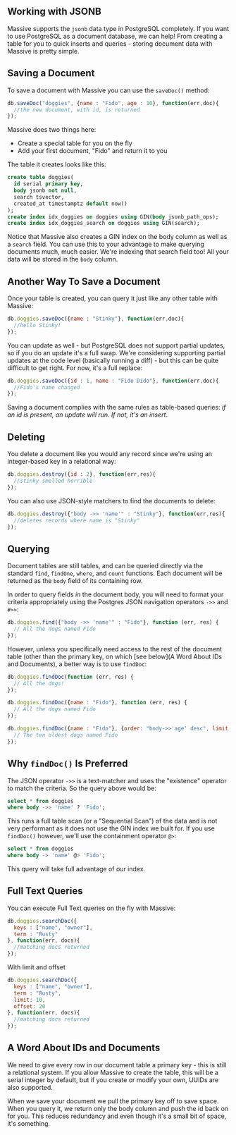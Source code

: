 ## Working with JSONB

Massive supports the `jsonb` data type in PostgreSQL completely. If you want to use PostgreSQL as a document database, we can help! From creating a table for you to quick inserts and queries - storing document data with Massive is pretty simple.

## Saving a Document

To save a document with Massive you can use the `saveDoc()` method:

```js
db.saveDoc("doggies", {name : "Fido", age : 10}, function(err,doc){
  //the new document, with id, is returned
});
```

Massive does two things here:

 - Create a special table for you on the fly
 - Add your first document, "Fido" and return it to you

The table it creates looks like this:

```sql
create table doggies(
  id serial primary key,
  body jsonb not null,
  search tsvector,
  created_at timestamptz default now()
);
create index idx_doggies on doggies using GIN(body jsonb_path_ops);
create index idx_doggies_search on doggies using GIN(search);
```

Notice that Massive also creates a GIN index on the body column as well as a `search` field. You can use this to your advantage to make querying documents much, much easier. We're indexing that search field too! All your data will be stored in the `body` column.

## Another Way To Save a Document

Once your table is created, you can query it just like any other table with Massive:

```js
db.doggies.saveDoc({name : "Stinky"}, function(err,doc){
  //hello Stinky!
});
```

You can update as well - but PostgreSQL does not support partial updates, so if you do an update it's a full swap. We're considering supporting partial updates at the code level (basically running a diff) - but this can be quite difficult to get right. For now, it's a full replace:

```js
db.doggies.saveDoc({id : 1, name : "Fido Dido"}, function(err,doc){
  //Fido's name changed
});
```

Saving a document complies with the same rules as table-based queries: *if an id is present, an update will run. If not, it's an insert*.

## Deleting

You delete a document like you would any record since we're using an integer-based key in a relational way:

```js
db.doggies.destroy({id : 2}, function(err,res){
  //stinky smelled horrible
});
```

You can also use JSON-style matchers to find the documents to delete:

```js
db.doggies.destroy({"body ->> 'name'" : "Stinky"}, function(err,res){
  //deletes records where name is "Stinky"
});
```

## Querying

Document tables are still tables, and can be queried directly via the standard `find`, `findOne`, `where`, and `count` functions. Each document will be returned as the `body` field of its containing row.

In order to query fields *in* the document body, you will need to format your criteria appropriately using the Postgres JSON navigation operators `->>` and `#>>`:

```js
db.doggies.find({"body ->> 'name'" : "Fido"}, function (err, res) {
  // All the dogs named Fido
});
```

However, unless you specifically need access to the rest of the document table (other than the primary key, on which [see below](A Word About IDs and Documents), a better way is to use `findDoc`:

```js
db.doggies.findDoc(function (err, res) {
  // All the dogs!
});

db.doggies.findDoc({name : "Fido"}, function (err, res) {
  // All the dogs named Fido
});

db.doggies.findDoc({name : "Fido"}, {order: "body->>'age' desc", limit: 10}, function (err, res) {
  // The ten oldest dogs named Fido
});
```

## Why `findDoc()` Is Preferred

The JSON operator `->>` is a text-matcher and uses the "existence" operator to match the criteria. So the query above would be:

```sql
select * from doggies
where body ->> 'name' ? 'Fido';
```

This runs a full table scan (or a "Sequential Scan") of the data and is not very performant as it does not use the GIN index we built for. If you use `findDoc()` however, we'll use the containment operator `@>`:

```sql
select * from doggies
where body -> 'name' @> 'Fido';
```

This query will take full advantage of our index.

## Full Text Queries

You can execute Full Text queries on the fly with Massive:

```js
db.doggies.searchDoc({
  keys : ["name", "owner"],
  term : "Rusty"
}, function(err, docs){
  //matching docs returned
});
```

With limit and offset
```js
db.doggies.searchDoc({
  keys : ["name", "owner"],
  term : "Rusty",
  limit: 10,
  offset: 20
}, function(err, docs){
  //matching docs returned
});
```

## A Word About IDs and Documents

We need to give every row in our document table a primary key - this is still a relational system. If you allow Massive to create the table, this will be a serial integer by default, but if you create or modify your own, UUIDs are also supported.

When we save your document we pull the primary key off to save space. When you query it, we return only the body column and push the id back on for you. This reduces redundancy and even though it's a small bit of space, it's something.
